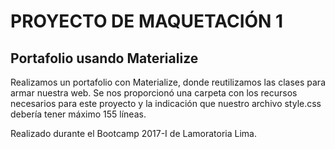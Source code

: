 # PROYECTO DE MAQUETACIÓN 1
## Portafolio usando Materialize

Realizamos un portafolio con Materialize, donde reutilizamos las clases para armar nuestra web.
Se nos proporcionó una carpeta con los recursos necesarios para este proyecto y la indicación que nuestro archivo style.css debería tener máximo 155 líneas.

Realizado durante el Bootcamp 2017-I de Lamoratoria Lima.